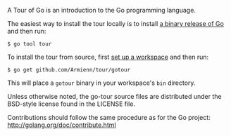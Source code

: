 A Tour of Go is an introduction to the Go programming language.

The easiest way to install the tour locally is to install
[a binary release of Go](https://golang.org/dl/) and then run:

	$ go tool tour

To install the tour from source, first 
[set up a workspace](https://golang.org/doc/code.html) and then run:

	$ go get github.com/Armienn/tour/gotour

This will place a `gotour` binary in your workspace's `bin` directory.

Unless otherwise noted, the go-tour source files are distributed
under the BSD-style license found in the LICENSE file.

Contributions should follow the same procedure as for the Go project:
http://golang.org/doc/contribute.html
